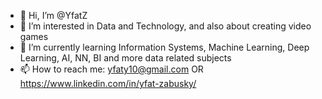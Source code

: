 - 👋 Hi, I’m @YfatZ
- 👀 I’m interested in Data and Technology, and also about creating video games
- 🌱 I’m currently learning Information Systems, Machine Learning, Deep Learning, AI, NN, BI and more data related subjects
- 📫 How to reach me: yfaty10@gmail.com OR https://www.linkedin.com/in/yfat-zabusky/

<!---
YfatZ/YfatZ is a ✨ special ✨ repository because its `README.md` (this file) appears on your GitHub profile.
You can click the Preview link to take a look at your changes.

- 💞️ I’m looking to collaborate on ...

--->
